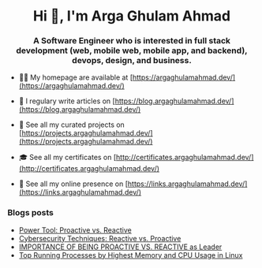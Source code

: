 <h1 align="center">Hi 👋, I'm Arga Ghulam Ahmad</h1>
<h3 align="center">A Software Engineer who is interested in full stack development (web, mobile web, mobile app, and backend), devops, design, and business.</h3>

- 👨‍💻 My homepage are available at [https://argaghulamahmad.dev/](https://argaghulamahmad.dev/)

- 📝 I regulary write articles on [https://blog.argaghulamahmad.dev/](https://blog.argaghulamahmad.dev/)

- 🚧 See all my curated projects on [https://projects.argaghulamahmad.dev/](https://projects.argaghulamahmad.dev/)

- 🎓 See all my certificates on [http://certificates.argaghulamahmad.dev/](http://certificates.argaghulamahmad.dev/)

- 🔗 See all my online presence on [https://links.argaghulamahmad.dev/](https://links.argaghulamahmad.dev/)

### Blogs posts
<!-- BLOG-POST-LIST:START -->
- [Power Tool: Proactive vs. Reactive](https://blog.argaghulamahmad.dev/2021/10/12/power-tool-proactive-vs-reactive/)
- [Cybersecurity Techniques: Reactive vs. Proactive](https://blog.argaghulamahmad.dev/2021/10/12/cybersecurity-techniques-reactive-vs-proactive/)
- [IMPORTANCE OF BEING PROACTIVE VS. REACTIVE as Leader](https://blog.argaghulamahmad.dev/2021/10/12/importance-of-being-proactive-vs-reactive-as-leader/)
- [Top Running Processes by Highest Memory and CPU Usage in Linux](https://blog.argaghulamahmad.dev/2021/10/11/top-running-processes-by-highest-memory-and-cpu-usage-in-linux/)
<!-- BLOG-POST-LIST:END -->
